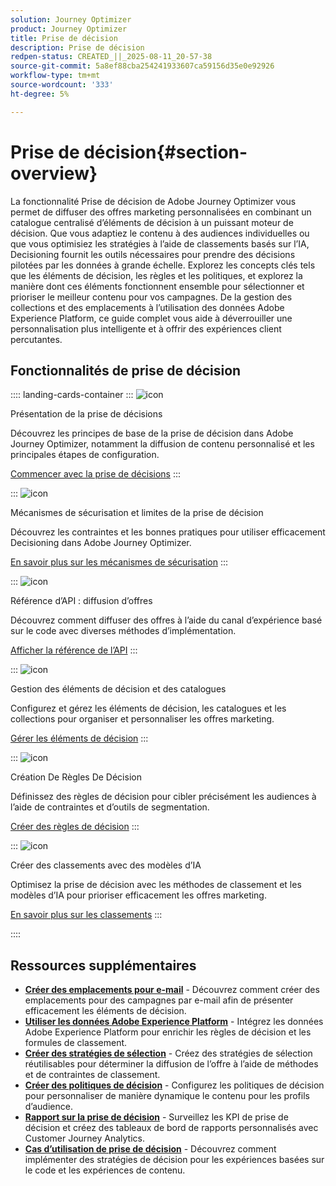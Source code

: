 ```yaml
---
solution: Journey Optimizer
product: Journey Optimizer
title: Prise de décision
description: Prise de décision
redpen-status: CREATED_||_2025-08-11_20-57-38
source-git-commit: 5a8ef88cba254241933607ca59156d35e0e92926
workflow-type: tm+mt
source-wordcount: '333'
ht-degree: 5%

---
```



# Prise de décision{#section-overview}

La fonctionnalité Prise de décision de Adobe Journey Optimizer vous permet de diffuser des offres marketing personnalisées en combinant un catalogue centralisé d’éléments de décision à un puissant moteur de décision. Que vous adaptiez le contenu à des audiences individuelles ou que vous optimisiez les stratégies à l’aide de classements basés sur l’IA, Decisioning fournit les outils nécessaires pour prendre des décisions pilotées par les données à grande échelle. Explorez les concepts clés tels que les éléments de décision, les règles et les politiques, et explorez la manière dont ces éléments fonctionnent ensemble pour sélectionner et prioriser le meilleur contenu pour vos campagnes. De la gestion des collections et des emplacements à l’utilisation des données Adobe Experience Platform, ce guide complet vous aide à déverrouiller une personnalisation plus intelligente et à offrir des expériences client percutantes.

## Fonctionnalités de prise de décision

:::: landing-cards-container
:::
![icon](https://cdn.experienceleague.adobe.com/icons/circle-play.svg?lang=fr)

Présentation de la prise de décisions

Découvrez les principes de base de la prise de décision dans Adobe Journey Optimizer, notamment la diffusion de contenu personnalisé et les principales étapes de configuration.

[Commencer avec la prise de décisions](../using/experience-decisioning/gs-experience-decisioning.md)
:::

:::
![icon](https://cdn.experienceleague.adobe.com/icons/shield-halved.svg?lang=fr)

Mécanismes de sécurisation et limites de la prise de décision

Découvrez les contraintes et les bonnes pratiques pour utiliser efficacement Decisioning dans Adobe Journey Optimizer.

[En savoir plus sur les mécanismes de sécurisation](../using/experience-decisioning/decisioning-guardrails.md)
:::

:::
![icon](https://cdn.experienceleague.adobe.com/icons/code-branch.svg?lang=fr)

Référence d’API : diffusion d’offres

Découvrez comment diffuser des offres à l’aide du canal d’expérience basé sur le code avec diverses méthodes d’implémentation.

[Afficher la référence de l’API](experience-decisioning-api-reference-landing-page.md)
:::

:::
![icon](https://cdn.experienceleague.adobe.com/icons/list-check.svg?lang=fr)

Gestion des éléments de décision et des catalogues

Configurez et gérez les éléments de décision, les catalogues et les collections pour organiser et personnaliser les offres marketing.

[Gérer les éléments de décision](manage-decision-items-landing-page.md)
:::

:::
![icon](https://cdn.experienceleague.adobe.com/icons/bullseye.svg?lang=fr)

Création De Règles De Décision

Définissez des règles de décision pour cibler précisément les audiences à l’aide de contraintes et d’outils de segmentation.

[Créer des règles de décision](../using/experience-decisioning/rules.md)
:::

:::
![icon](https://cdn.experienceleague.adobe.com/icons/gear.svg?lang=fr)

Créer des classements avec des modèles d’IA

Optimisez la prise de décision avec les méthodes de classement et les modèles d’IA pour prioriser efficacement les offres marketing.

[En savoir plus sur les classements](experience-decisioning-rankings-landing-page.md)
:::

::::


## Ressources supplémentaires

- **[Créer des emplacements pour e-mail](../using/experience-decisioning/placements.md)** - Découvrez comment créer des emplacements pour des campagnes par e-mail afin de présenter efficacement les éléments de décision.
- **[Utiliser les données Adobe Experience Platform](aep-data-landing-page.md)** - Intégrez les données Adobe Experience Platform pour enrichir les règles de décision et les formules de classement.
- **[Créer des stratégies de sélection](../using/experience-decisioning/selection-strategies.md)** - Créez des stratégies de sélection réutilisables pour déterminer la diffusion de l’offre à l’aide de méthodes et de contraintes de classement.
- **[Créer des politiques de décision](../using/experience-decisioning/create-decision.md)** - Configurez les politiques de décision pour personnaliser de manière dynamique le contenu pour les profils d’audience.
- **[Rapport sur la prise de décision](../using/experience-decisioning/cja-reporting.md)** - Surveillez les KPI de prise de décision et créez des tableaux de bord de rapports personnalisés avec Customer Journey Analytics.
- **[Cas d’utilisation de prise de décision](../using/experience-decisioning/experience-decisioning-uc.md)** - Découvrez comment implémenter des stratégies de décision pour les expériences basées sur le code et les expériences de contenu.
